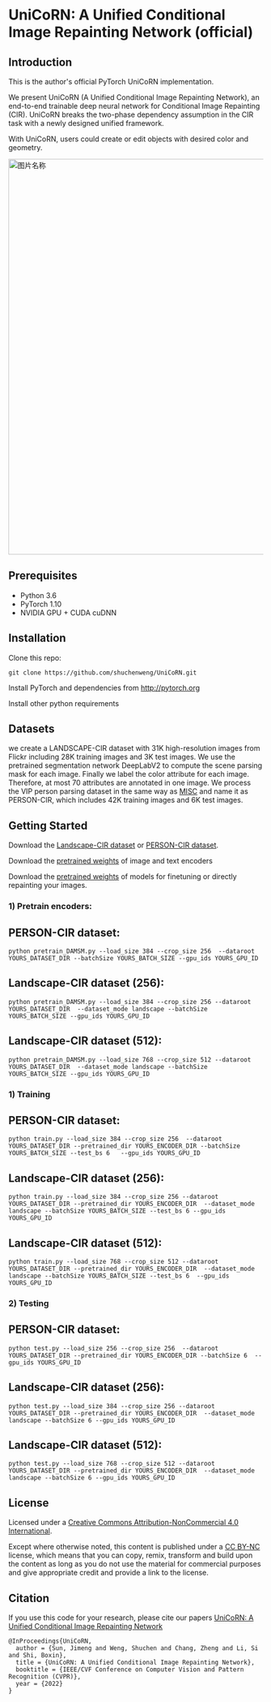 # UniCoRN: A Unified Conditional Image Repainting Network (official)

## Introduction
This is the author's official PyTorch UniCoRN implementation.

We present UniCoRN (A Unified Conditional Image Repainting Network), an end-to-end trainable deep neural network for Conditional Image Repainting (CIR). UniCoRN breaks the two-phase dependency assumption in the CIR task with a newly designed unified framework.

With UniCoRN, users could create or edit objects with desired color and geometry. 
<!-- ![test image size](https://github.com/shuchenweng/UniCoRN/blob/main/edit.png){:height="50%" width="50%"} -->
 <img src="https://github.com/shuchenweng/UniCoRN/blob/main/edit.png" width = "668" height = "780" alt="图片名称" align=center />
 

## Prerequisites
* Python 3.6
* PyTorch 1.10
* NVIDIA GPU + CUDA cuDNN

## Installation
Clone this repo: 
```
git clone https://github.com/shuchenweng/UniCoRN.git
```
Install PyTorch and dependencies from http://pytorch.org

Install other python requirements

## Datasets
we create a LANDSCAPE-CIR dataset with 31K high-resolution images from Flickr including 28K training images and 3K test images. We
use the pretrained segmentation network DeepLabV2 to compute the scene parsing mask for each image. Finally we label the color attribute for each image. Therefore,
at most 70 attributes are annotated in one image. We process the VIP person parsing dataset in the same way as [MISC](https://github.com/shuchenweng/MISC) and name it as PERSON-CIR, which includes 42K training images and 6K test images.

## Getting Started
Download the [Landscape-CIR dataset](https://drive.google.com/file/d/1KQqIrcLvnL89LsuxAMN5uHehNcZPzfdU/view) or [PERSON-CIR dataset](https://drive.google.com/file/d/13to7_krxUlW6bYiA2EojhsxJ5wGnF40s/view?usp=sharing).

Download the [pretrained weights](https://drive.google.com/drive/folders/1CnkJ7IetA7EBVGzbFTeAzpcgx-4tRpm-?usp=sharing) of image and text encoders

Download the [pretrained weights](https://drive.google.com/drive/folders/1hxww-Kl7BF_gd2jKhNqSJ5ToAnAEiTFL?usp=sharing) of models for finetuning or directly repainting your images.

### 1) Pretrain encoders:
## PERSON-CIR dataset:
```
python pretrain_DAMSM.py --load_size 384 --crop_size 256  --dataroot  YOURS_DATASET_DIR --batchSize YOURS_BATCH_SIZE --gpu_ids YOURS_GPU_ID
```

## Landscape-CIR dataset (256): 
```
python pretrain_DAMSM.py --load_size 384 --crop_size 256 --dataroot YOURS_DATASET_DIR  --dataset_mode landscape --batchSize YOURS_BATCH_SIZE --gpu_ids YOURS_GPU_ID
```

## Landscape-CIR dataset (512):
```
python pretrain_DAMSM.py --load_size 768 --crop_size 512 --dataroot YOURS_DATASET_DIR  --dataset_mode landscape --batchSize YOURS_BATCH_SIZE --gpu_ids YOURS_GPU_ID
```

### 1) Training
## PERSON-CIR dataset:
```
python train.py --load_size 384 --crop_size 256  --dataroot YOURS_DATASET_DIR --pretrained_dir YOURS_ENCODER_DIR --batchSize YOURS_BATCH_SIZE --test_bs 6   --gpu_ids YOURS_GPU_ID
```

## Landscape-CIR dataset (256): 
```
python train.py --load_size 384 --crop_size 256 --dataroot YOURS_DATASET_DIR --pretrained_dir YOURS_ENCODER_DIR  --dataset_mode landscape --batchSize YOURS_BATCH_SIZE --test_bs 6 --gpu_ids YOURS_GPU_ID
```

## Landscape-CIR dataset (512):
```
python train.py --load_size 768 --crop_size 512 --dataroot YOURS_DATASET_DIR --pretrained_dir YOURS_ENCODER_DIR  --dataset_mode landscape --batchSize YOURS_BATCH_SIZE --test_bs 6  --gpu_ids YOURS_GPU_ID
```

### 2) Testing
## PERSON-CIR dataset:
```
python test.py --load_size 256 --crop_size 256  --dataroot YOURS_DATASET_DIR --pretrained_dir YOURS_ENCODER_DIR --batchSize 6  --gpu_ids YOURS_GPU_ID
```

## Landscape-CIR dataset (256): 
```
python test.py --load_size 384 --crop_size 256 --dataroot YOURS_DATASET_DIR --pretrained_dir YOURS_ENCODER_DIR  --dataset_mode landscape --batchSize 6 --gpu_ids YOURS_GPU_ID
```

## Landscape-CIR dataset (512):
```
python test.py --load_size 768 --crop_size 512 --dataroot YOURS_DATASET_DIR --pretrained_dir YOURS_ENCODER_DIR  --dataset_mode landscape --batchSize 6 --gpu_ids YOURS_GPU_ID
```

## License
Licensed under a [Creative Commons Attribution-NonCommercial 4.0 International](https://creativecommons.org/licenses/by-nc/4.0/).

Except where otherwise noted, this content is published under a [CC BY-NC](https://creativecommons.org/licenses/by-nc/4.0/) license, which means that you can copy, remix, transform and build upon the content as long as you do not use the material for commercial purposes and give appropriate credit and provide a link to the license.

## Citation
If you use this code for your research, please cite our papers [UniCoRN: A Unified Conditional Image Repainting Network](https://ci.idm.pku.edu.cn/Weng_CVPR22c.pdf)
```
@InProceedings{UniCoRN,
  author = {Sun, Jimeng and Weng, Shuchen and Chang, Zheng and Li, Si and Shi, Boxin},
  title = {UniCoRN: A Unified Conditional Image Repainting Network},
  booktitle = {IEEE/CVF Conference on Computer Vision and Pattern Recognition (CVPR)},
  year = {2022}
}
```
